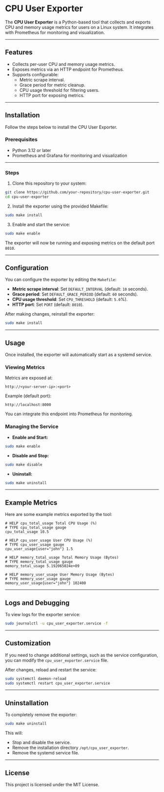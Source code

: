 # CPU User Exporter

The **CPU User Exporter** is a Python-based tool that collects and exports CPU and memory usage metrics for users on a Linux system. It integrates with Prometheus for monitoring and visualization.

---

## Features

- Collects per-user CPU and memory usage metrics.
- Exposes metrics via an HTTP endpoint for Prometheus.
- Supports configurable:
  - Metric scrape interval.
  - Grace period for metric cleanup.
  - CPU usage threshold for filtering users.
  - HTTP port for exposing metrics.

---

## Installation

Follow the steps below to install the CPU User Exporter.

### Prerequisites

- Python 3.12 or later
- Prometheus and Grafana for monitoring and visualization

---

### Steps

1. Clone this repository to your system:

```bash
git clone https://github.com/your-repository/cpu-user-exporter.git
cd cpu-user-exporter
```

2. Install the exporter using the provided Makefile:

```bash
sudo make install
```

3. Enable and start the service:

```bash
sudo make enable
```

The exporter will now be running and exposing metrics on the default port `8010`.

---

## Configuration

You can configure the exporter by editing the `Makefile`:

- **Metric scrape interval**: Set `DEFAULT_INTERVAL` (default: `10` seconds).
- **Grace period**: Set `DEFAULT_GRACE_PERIOD` (default: `60` seconds).
- **CPU usage threshold**: Set `CPU_THRESHOLD` (default: `5.0`%).
- **HTTP port**: Set `PORT` (default: `8010`).

After making changes, reinstall the exporter:

```bash
sudo make install
```

---

## Usage

Once installed, the exporter will automatically start as a systemd service.

### Viewing Metrics

Metrics are exposed at:

```text
http://<your-server-ip>:<port>
```

Example (default port):

```text
http://localhost:8000
```

You can integrate this endpoint into Prometheus for monitoring.

### Managing the Service

- **Enable and Start:**

```bash
sudo make enable
```

- **Disable and Stop:**

```bash
sudo make disable
```

- **Uninstall:**

```bash
sudo make uninstall
```

---

## Example Metrics

Here are some example metrics exported by the tool:

```text
# HELP cpu_total_usage Total CPU Usage (%)
# TYPE cpu_total_usage gauge
cpu_total_usage 10.5

# HELP cpu_user_usage User CPU Usage (%)
# TYPE cpu_user_usage gauge
cpu_user_usage{user="john"} 1.5

# HELP memory_total_usage Total Memory Usage (Bytes)
# TYPE memory_total_usage gauge
memory_total_usage 5.192065024e+09

# HELP memory_user_usage User Memory Usage (Bytes)
# TYPE memory_user_usage gauge
memory_user_usage{user="john"} 102400
```

---

## Logs and Debugging

To view logs for the exporter service:

```bash
sudo journalctl -u cpu_user_exporter.service -f
```

---

## Customization

If you need to change additional settings, such as the service configuration, you can modify the `cpu_user_exporter.service` file.

After changes, reload and restart the service:

```bash
sudo systemctl daemon-reload
sudo systemctl restart cpu_user_exporter.service
```

---

## Uninstallation

To completely remove the exporter:

```bash
sudo make uninstall
```

This will:

- Stop and disable the service.
- Remove the installation directory `/opt/cpu_user_exporter`.
- Remove the systemd service file.

---

## License

This project is licensed under the MIT License.

